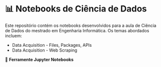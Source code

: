# 📊 Notebooks de Ciência de Dados

Este repositório contém os notebooks desenvolvidos para a aula de Ciência de Dados do mestrado em Engenharia Informática. Os temas abordados incluem:

- Data Acquisition - Files, Packages, APIs
- Data Acquisition - Web Scraping

🎨 **Ferramente Jupyter Notebooks**
